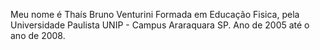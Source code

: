 
Meu nome é Thaís Bruno Venturini
Formada em Educação Fisica, pela Universidade Paulista UNIP - Campus Araraquara SP.
Ano de 2005 até o ano de 2008.

